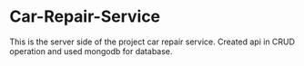 # Car-Repair-Service
This is the server side of the project car repair service.
Created api in CRUD operation and used mongodb for database.
